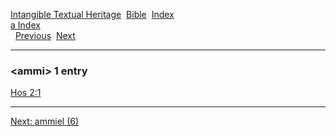 [Intangible Textual Heritage](../../index)  [Bible](../index) 
[Index](index)   
[a Index](_a_)  
  [Previous](c00482)  [Next](c00484) 

------------------------------------------------------------------------

### &lt;ammi&gt; 1 entry

[Hos 2:1](../kjv/hos002.htm#001)  

------------------------------------------------------------------------

[Next: ammiel (6)](c00484)
